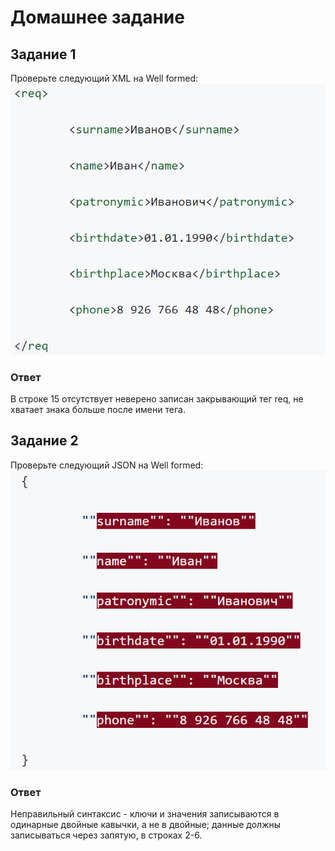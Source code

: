 # Домашнее задание #
## Задание 1 ##
Проверьте следующий XML на Well formed:
![task 1](img/task1.png)
### Ответ ###
В строке 15 отсутствует неверено записан закрывающий тег req, не хватает знака больше после имени тега.

## Задание 2 ##
Проверьте следующий JSON на Well formed:
![task 2](img/task2.png)
### Ответ ###
Неправильный синтаксис - ключи и значения записываются в одинарные двойные кавычки, а не в двойные; данные должны записываться через запятую, в строках 2-6.

